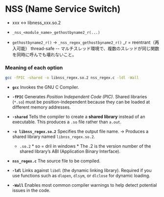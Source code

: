 # NSS (Name Service Switch)

* xxx <-> libness_xxx.so.2


* `_nss_<module_name>_gethostbyname2_r(...)`


* `gethostbyname2_r()` -> `_nss_regex_gethostbyname2_r()`
_r = reentrant（再入可能）
thread-safe -- マルチスレッド環境で、複数のスレッドが同じ関数を同時に呼んでも壊れないこと。


### Meaning of each option

```bash
gcc -fPIC -shared -o libnss_regex.so.2 nss_regex.c -ldl -Wall
```
* **`gcc`**
  Invokes the GNU C Compiler.

* **`-fPIC`**
  Generates *Position Independent Code (PIC)*.
  Shared libraries (`*.so`) must be position-independent because they can be loaded at different memory addresses.

* **`-shared`**
  Tells the compiler to create a **shared library** instead of an executable.
  This produces a `.so` file rather than `a.out`.

* **`-o libnss_regex.so.2`**
  Specifies the output file name.
  → Produces a shared library named `libnss_regex.so.2`.
  * `.so.2`
        * so = dril in windows
        * The .2 is the version number of the shared library’s ABI (Application Binary Interface).

* **`nss_regex.c`**
  The source file to be compiled.

* **`-ldl`**
  Links against `libdl` (the dynamic linking library).
  Required if you use functions such as `dlopen`, `dlsym`, or `dlclose` for dynamic loading.

* **`-Wall`**
  Enables most common compiler warnings to help detect potential issues in the code.
